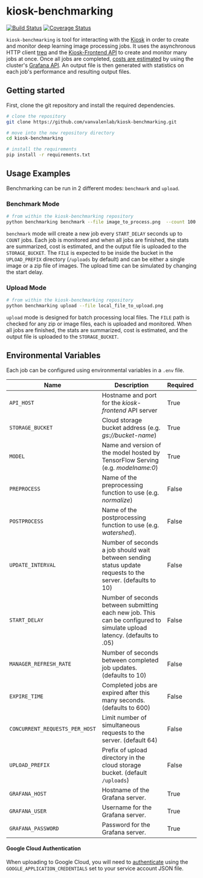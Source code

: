 # kiosk-benchmarking

[![Build Status](https://travis-ci.com/vanvalenlab/kiosk-benchmarking.svg?branch=master)](https://travis-ci.com/vanvalenlab/kiosk-benchmarking)
[![Coverage Status](https://coveralls.io/repos/github/vanvalenlab/kiosk-benchmarking/badge.svg?branch=master)](https://coveralls.io/github/vanvalenlab/kiosk-benchmarking?branch=master)

`kiosk-benchmarking` is tool for interacting with the [Kiosk](https://github.com/vanvalenlab/kiosk) in order to create and monitor deep learning image processing jobs. It uses the asynchronous HTTP client [treq](https://github.com/twisted/treq) and the [Kiosk-Frontend API](https://github.com/vanvalenlab/kiosk-frontend) to create and monitor many jobs at once. Once all jobs are completed, [costs are estimated](./docs/cost_computation_notes.md) by using the cluster's [Grafana API](https://grafana.com/docs/http_api/). An output file is then generated with statistics on each job's performance and resulting output files.

## Getting started

First, clone the git repository and install the required dependencies.

```bash
# clone the repository
git clone https://github.com/vanvalenlab/kiosk-benchmarking.git

# move into the new repository directory
cd kiosk-benchmarking

# install the requirements
pip install -r requirements.txt
```

## Usage Examples

Benchmarking can be run in 2 different modes: `benchmark` and `upload`.

### Benchmark Mode

```bash
# from within the kiosk-benchmarking repository
python benchmarking benchmark --file image_to_process.png  --count 100
```

`benchmark` mode will create a new job every `START_DELAY` seconds up to `COUNT` jobs. Each job is monitored and when all jobs are finished, the stats are summarized, cost is estimated, and the output file is uploaded to the `STORAGE_BUCKET`.  The `FILE` is expected to be inside the bucket in the `UPLOAD_PREFIX` directory (`/uploads` by default) and can be either a single image or a zip file of images. The upload time can be simulated by changing the start delay.

### Upload Mode

```bash
# from within the kiosk-benchmarking repository
python benchmarking upload --file local_file_to_upload.png
```

`upload` mode is designed for batch processing local files.  The `FILE` path is checked for any zip or image files, each is uploaded and monitored.  When all jobs are finished, the stats are summarized, cost is estimated, and the output file is uploaded to the `STORAGE_BUCKET`.

## Environmental Variables

Each job can be configured using environmental variables in a `.env` file.

| Name                 | Description                    | Required |
| -------------------- | ------------------------------ | -------- |
| `API_HOST`             | Hostname and port for the *kiosk-frontend* API server | True |
| `STORAGE_BUCKET`       | Cloud storage bucket address (e.g. *gs://bucket-name*) | True |
| `MODEL`                | Name and version of the model hosted by TensorFlow Serving (e.g. *modelname:0*) | True |
| `PREPROCESS`           | Name of the preprocessing function to use (e.g. *normalize*) | False |
| `POSTPROCESS`          | Name of the postprocessing function to use (e.g. *watershed*). | False |
| `UPDATE_INTERVAL`      | Number of seconds a job should wait between sending status update requests to the server. (defaults to 10) | False |
| `START_DELAY`          | Number of seconds between submitting each new job. This can be configured to simulate upload latency. (defaults to .05) | False |
| `MANAGER_REFRESH_RATE` | Number of seconds between completed job updates. (defaults to 10) | False |
| `EXPIRE_TIME`          | Completed jobs are expired after this many seconds. (defaults to 600) | False |
| `CONCURRENT_REQUESTS_PER_HOST` | Limit number of simultaneous requests to the server. (default 64) | False |
| `UPLOAD_PREFIX` | Prefix of upload directory in the cloud storage bucket. (default `/uploads`) | False |
| `GRAFANA_HOST`         | Hostname of the Grafana server.  | True |
| `GRAFANA_USER`         | Username for the Grafana server. | True |
| `GRAFANA_PASSWORD`     | Password for the Grafana server. | True |

#### Google Cloud Authentication

When uploading to Google Cloud, you will need to [authenticate](https://cloud.google.com/docs/authentication/production) using the `GOOGLE_APPLICATION_CREDENTIALS` set to your service account JSON file.
